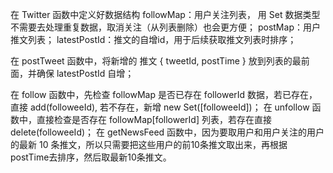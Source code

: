 在 Twitter 函数中定义好数据结构
followMap：用户关注列表， 用 Set 数据类型不需要去处理重复数据，取消关注（从列表删除）也会更方便；
postMap：用户推文列表；
latestPostId：推文的自增id，用于后续获取推文列表时排序；

在 postTweet 函数中，将新增的 推文 { tweetId, postTime } 放到列表的最前面，并确保 latestPostId 自增；

在 follow 函数中，先检查 followMap 是否已存在 followerId 数据，若已存在，直接 add(followeeId), 若不存在，新增 new Set([followeeId])；
在 unfollow 函数中，直接检查是否存在 followMap[followerId] 列表，若存在直接delete(followeeId)；
在 getNewsFeed 函数中，因为要取用户和用户关注的用户的最新 10 条推文，所以只需要把这些用户的前10条推文取出来，再根据postTime去排序，然后取最新10条推文。